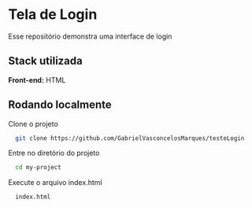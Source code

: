 
# Tela de Login

Esse repositório demonstra uma interface de login
## Stack utilizada

**Front-end:** HTML


## Rodando localmente

Clone o projeto

```bash
  git clone https://github.com/GabrielVasconcelosMarques/testeLogin
```

Entre no diretório do projeto

```bash
  cd my-project
```

Execute o arquivo index.html
```bash
  index.html
```
